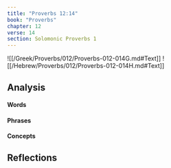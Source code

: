 ```yaml
---
title: "Proverbs 12:14"
book: "Proverbs"
chapter: 12
verse: 14
section: Solomonic Proverbs 1
---
```

![[/Greek/Proverbs/012/Proverbs-012-014G.md#Text]]
![[/Hebrew/Proverbs/012/Proverbs-012-014H.md#Text]]

## Analysis

#### Words

#### Phrases

#### Concepts

## Reflections

